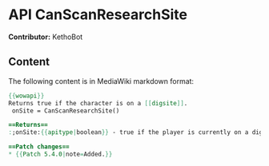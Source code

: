 # API CanScanResearchSite

**Contributor:** KethoBot

## Content

The following content is in MediaWiki markdown format:

```mediawiki
{{wowapi}}
Returns true if the character is on a [[digsite]].
 onSite = CanScanResearchSite()

==Returns==
:;onSite:{{apitype|boolean}} - true if the player is currently on a digsite (and can use [[Survey]]), false otherwise.

==Patch changes==
* {{Patch 5.4.0|note=Added.}}
```